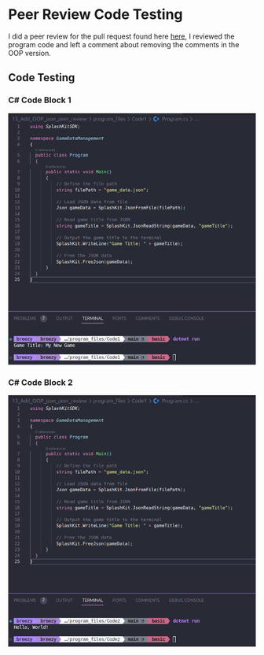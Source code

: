 # Peer Review Code Testing

I did a peer review for the pull request found here [here](https://github.com/thoth-tech/splashkit.io-starlight/pull/175), I reviewed the program code and left a comment about removing the comments in the OOP version.

## Code Testing

### C# Code Block 1

![alt text](images/run1.png)

### C# Code Block 2

![alt text](images/run2.png)
